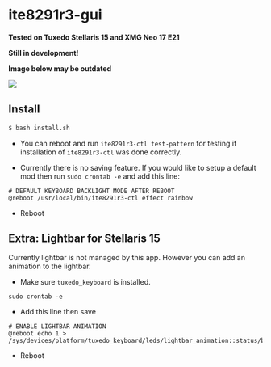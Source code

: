 # ite8291r3-gui

**Tested on Tuxedo Stellaris 15 and XMG Neo 17 E21**

**Still in development!**

**Image below may be outdated**

![](imgs/ss.png)

## Install

```bash
$ bash install.sh
```

- You can reboot and run `ite8291r3-ctl test-pattern` for testing if installation of `ite8291r3-ctl` was done correctly.

- Currently there is no saving feature. If you would like to setup a default mod then run `sudo crontab -e`  and add this line:

```
# DEFAULT KEYBOARD BACKLIGHT MODE AFTER REBOOT
@reboot /usr/local/bin/ite8291r3-ctl effect rainbow
```

- Reboot



## Extra: Lightbar for Stellaris 15

Currently lightbar is not managed by this app. However you can add an animation to the lightbar.

- Make sure `tuxedo_keyboard` is installed.

```
sudo crontab -e
```

- Add this line then save

```
# ENABLE LIGHTBAR ANIMATION
@reboot echo 1 > /sys/devices/platform/tuxedo_keyboard/leds/lightbar_animation::status/brightness
```

- Reboot

